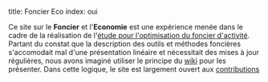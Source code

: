 title: Foncier Eco
index: oui

Ce site sur le **Foncier** et l'**Economie** est une expérience menée dans le cadre de la réalisation de l'[étude pour l'optimisation du foncier d'activité][etude_optimisation_foncier_activite]. Partant du constat que la description des outils et méthodes foncières s'accomodait mal d'une présentation linéaire et nécessitait des mises à jour régulières, nous avons imaginé utiliser le principe du [wiki][wiki] pour les présenter. Dans cette logique, le site est largement ouvert aux [contributions](./a_propos/contribuer.md)

[etude_optimisation_foncier_activite]: ./references/etudes/etude_optimisation_foncier_activite.md
[wiki]: https://fr.wikipedia.org/wiki/Wiki
